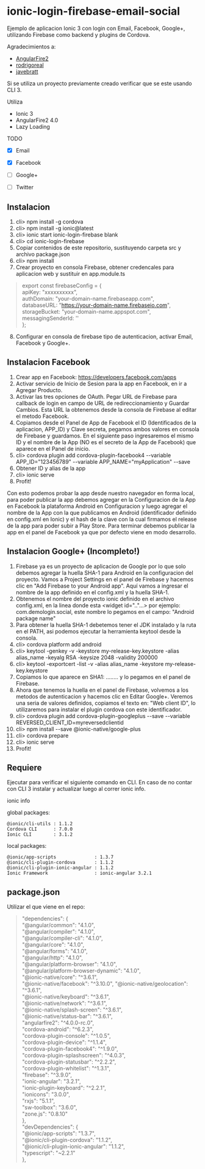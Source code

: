 # ionic-login-firebase-email-social
Ejemplo de aplicacion Ionic 3 con login con Email, Facebook, Google+, utilizando Firebase como backend y plugins de Cordova.

Agradecimientos a: 
* [AngularFire2](https://github.com/angular)
* [rodrigoreal](https://github.com/rodrigoreal/)
* [javebratt](https://github.com/javebratt/)

Si se utiliza un proyecto previamente creado verificar que se este usando CLI 3.

Utiliza
* Ionic 3
* AngularFire2 4.0
* Lazy Loading

TODO
- [x] Email
- [x] Facebook
- [ ] Google+ 
- [ ] Twitter


## Instalacion
1. cli> npm install -g cordova
2. cli> npm install -g ionic@latest
3. cli> ionic start ionic-login-firebase blank
4. cli> cd ionic-login-firebase
5. Copiar contenidos de este repositorio, sustituyendo carpeta src y archivo package.json
6. cli> npm install
7. Crear proyecto en consola Firebase, obtener credencales para aplicacion web y sustituir en app.module.ts

> export const firebaseConfig = {  
>  apiKey: "xxxxxxxxxx",  
>  authDomain: "your-domain-name.firebaseapp.com",  
>  databaseURL: "https://your-domain-name.firebaseio.com",  
>  storageBucket: "your-domain-name.appspot.com",  
>  messagingSenderId: '<your-messaging-sender-id>'  
> };  
8. Configurar en consola de firebase tipo de autenticacion, activar Email, Facebook y Google+.

## Instalacion Facebook
1. Crear app en Facebook: https://developers.facebook.com/apps
2. Activar servicio de Inicio de Sesion para la app en Facebook, en ir a Agregar Producto.
3. Activar las tres opciones de OAuth. Pegar URL de Firebase para callback de login en campo de URL de redireccionamiento y Guardar Cambios. Esta URL la obtenemos desde la consola de Firebase al editar el metodo Facebook.
4. Copiamos desde el Panel de App de Facebook el ID (Identificados de la aplicacion, APP_ID) y Clave secreta, pegamos ambos valores en consola de Firebase y guardamos. En el siguiente paso ingresaremos el mismo ID y el nombre de la App (NO es el secreto de la App de Facebook) que aparece en el Panel de inicio.
5. cli> cordova plugin add cordova-plugin-facebook4 --variable APP_ID="123456789" --variable APP_NAME="myApplication" --save
6. Obtener ID y alias de la app
7. cli> ionic serve
8. Profit!

Con esto podemos probar la app desde nuestro navegador en forma local, para poder publicar la app debemos agregar en la Configuracion de la App en Facebook la plataforma Android en Configuracion y luego agregar el nombre de la App con la que publicamos en Android (identificador definido en config.xml en Ionic) y el hash de la clave con la cual firmamos el release de la app para poder subir a Play Store. Para terminar debemos publicar la app en el panel de Facebook ya que por defecto viene en modo desarrollo.

## Instalacion Google+ (Incompleto!)
1. Firebase ya es un proyecto de aplicacion de Google por lo que solo debemos agregar la huella SHA-1 para Android en la configuracion del proyecto. Vamos a Project Settings en el panel de Firebase y hacemos clic en "Add Firebase to your Android app". Aquí vamos a ingresar el nombre de la app definido en el config.xml y la huella SHA-1.
2. Obtenemos el nombre del proyecto ionic definido en el archivo config.xml, en la linea donde esta <widget id=".."...> por ejemplo: com.demologin.social, este nombre lo pegamos en el campo: "Android package name"
3. Para obtener la huella SHA-1 debetemos tener el JDK instalado y la ruta en el PATH, asi podemos ejecutar la herramienta keytool desde la consola.
4. cli> cordova platform add android
5. cli> keytool -genkey -v -keystore my-release-key.keystore -alias alias_name -keyalg RSA -keysize 2048 -validity 200000
6. cli> keytool -exportcert -list -v -alias alias_name -keystore my-release-key.keystore
7. Copiamos lo que aparece en SHA1: ........ y lo pegamos en el panel de Firebase.
8. Ahora que tenemos la huella en el panel de Firebase, volvemos a los metodos de autenticacion y hacemos clic en Editar Google+. Veremos una seria de valores definidos, copiamos el texto en: "Web client ID", lo utilizaremos para instalar el plugin cordova con este identificador.
8. cli> cordova plugin add cordova-plugin-googleplus --save --variable REVERSED_CLIENT_ID=myreversedclientid
9. cli> npm install --save @ionic-native/google-plus
10. cli> cordova prepare
11. cli> ionic serve
12. Profit!


## Requiere

Ejecutar para verificar el siguiente comando en CLI. En caso de no contar con CLI 3 instalar y actualizar luego al correr ionic info.

ionic info

global packages:

    @ionic/cli-utils : 1.1.2
    Cordova CLI      : 7.0.0
    Ionic CLI        : 3.1.2

local packages:

    @ionic/app-scripts              : 1.3.7
    @ionic/cli-plugin-cordova       : 1.1.2
    @ionic/cli-plugin-ionic-angular : 1.1.2
    Ionic Framework                 : ionic-angular 3.2.1
    
## package.json

Utilizar el que viene en el repo:

>  "dependencies": {  
>    "@angular/common": "4.1.0",  
>    "@angular/compiler": "4.1.0",  
>    "@angular/compiler-cli": "4.1.0",  
>    "@angular/core": "4.1.0",  
>    "@angular/forms": "4.1.0",  
>    "@angular/http": "4.1.0",  
>    "@angular/platform-browser": "4.1.0",  
>    "@angular/platform-browser-dynamic": "4.1.0",  
>    "@ionic-native/core": "^3.6.1",  
>    "@ionic-native/facebook": "^3.10.0", 
>    "@ionic-native/geolocation": "^3.6.1",  
>    "@ionic-native/keyboard": "^3.6.1",  
>    "@ionic-native/network": "^3.6.1",  
>    "@ionic-native/splash-screen": "^3.6.1",  
>    "@ionic-native/status-bar": "^3.6.1",  
>    "angularfire2": "^4.0.0-rc.0",  
>    "cordova-android": "^6.2.3",  
>    "cordova-plugin-console": "^1.0.5",  
>    "cordova-plugin-device": "^1.1.4",  
>    "cordova-plugin-facebook4": "^1.9.0",  
>    "cordova-plugin-splashscreen": "^4.0.3",  
>    "cordova-plugin-statusbar": "^2.2.2",  
>    "cordova-plugin-whitelist": "^1.3.1",  
>    "firebase": "^3.9.0",  
>    "ionic-angular": "3.2.1",  
>    "ionic-plugin-keyboard": "^2.2.1",  
>    "ionicons": "3.0.0",  
>    "rxjs": "5.1.1",  
>    "sw-toolbox": "3.6.0",  
>    "zone.js": "0.8.10"  
>  },  
>  "devDependencies": {  
>   "@ionic/app-scripts": "1.3.7",  
>   "@ionic/cli-plugin-cordova": "1.1.2",  
>    "@ionic/cli-plugin-ionic-angular": "1.1.2",  
>    "typescript": "~2.2.1"  
>  },  
